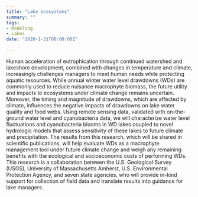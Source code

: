 ```yaml
---
title: "Lake ecosystems"
summary: ""
tags:
- Modeling
- Lakes
date: "2020-1-31T00:00:00Z"

---
```


Human acceleration of eutrophication through continued watershed and lakeshore development, combined with changes in temperature and climate, increasingly challenges managers to meet human needs while protecting aquatic resources. While annual winter water level drawdowns (WDs) are commonly used to reduce nuisance macrophyte biomass, the future utility and impacts to ecosystems under climate change remains uncertain. Moreover, the timing and magnitude of drawdowns, which are affected by climate, influences the negative impacts of drawdowns on lake water quality and food webs. Using remote sensing data, validated with on-the-ground water level and cyanobacteria data, we will characterize water level fluctuations and cyanobacteria blooms in WD lakes coupled to novel hydrologic models that assess sensitivity of these lakes to future climate and precipitation. The results from this research, which will be shared in scientific publications, will help evaluate WDs as a macrophyte management tool under future climate change and weigh any remaining benefits with the ecological and socioeconomic costs of performing WDs. This research is a collaboration between the U.S. Geological Survey (USGS), University of Massachusetts Amherst, U.S. Environmental Protection Agency, and seven state agencies, who will provide in-kind support for collection of field data and translate results into guidance for lake managers. 

